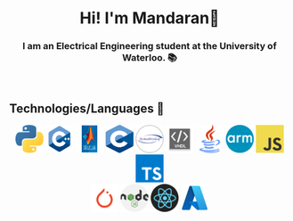 <div align='center'>
  
# Hi! I'm Mandaran👋

</div>

<div align='center'>

### I am an Electrical Engineering student at the University of Waterloo. 📚

</div>

</br>

## Technologies/Languages 📑

<div align="center">
  
<img src="./icons/python.png" alt="python" width="50rem" height="50rem" />
<img src="./icons/cpp.png" alt="C++" width="50rem" height="50rem" />
<img src="./icons/matlab.png" alt="C++" width="50rem" height="50rem" />
<img src="./icons/c.png" alt="c" width="50rem" height="50rem" />
<img src="./icons/systemverilog.png" alt="java" width="50rem" height="50rem" />
<img src="./icons/vhdl.png" alt="java" width="50rem" height="50rem" />
<img src="./icons/java.png" alt="C++" width="50rem" height="50rem" />
<img src="./icons/arm.png" alt="java" width="50rem" height="50rem" />
<img src="./icons/JavaScript-logo.png" alt="javascript" width="50rem" height="50rem" />
<img src="./icons/typescript.png" alt="typescript" width="50rem" height="50rem" />

<br>

<img src="./icons/pytorch.png" alt="pytorch" width="50rem" height="50rem" />
<img src="./icons/nodejs.png" alt="node.js" width="50rem" height="50rem" />
<img src="./icons/logo-react-icon.png" alt="react.js" width="50rem" height="50rem" />
<img src="./icons/azure.png" alt="azure" width="50rem" height="50rem" />

</div>
